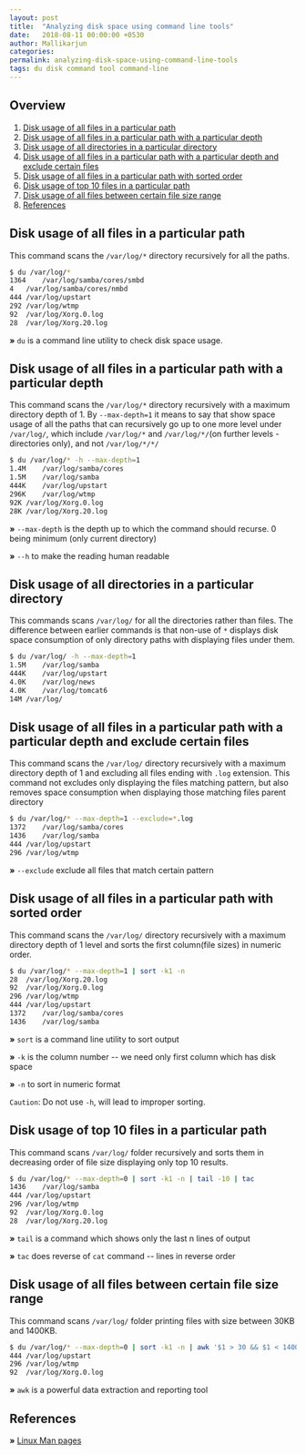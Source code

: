 ```yaml
---
layout: post
title:  "Analyzing disk space using command line tools"
date:   2018-08-11 00:00:00 +0530
author: Mallikarjun
categories:
permalink: analyzing-disk-space-using-command-line-tools
tags: du disk command tool command-line
---
```


## Overview
1. [Disk usage of all files in a particular path](#disk-usage-of-all-files-in-a-particular-path)
2. [Disk usage of all files in a particular path with a particular depth](#disk-usage-of-all-files-in-a-particular-path-with-a-particular-depth)
3. [Disk usage of all directories in a particular directory](#disk-usage-of-all-directories-in-a-particular-directory)
4. [Disk usage of all files in a particular path with a particular depth and exclude certain files](#disk-usage-of-all-files-in-a-particular-path-with-a-particular-depth-and-exclude-certain-files)
5. [Disk usage of all files in a particular path with sorted order](#disk-usage-of-all-files-in-a-particular-path-with-sorted-order)
6. [Disk usage of top 10 files in a particular path](#disk-usage-of-top-10-files-in-a-particular-path)
7. [Disk usage of all files between certain file size range](#disk-usage-of-all-files-between-certain-file-size-range)
8. [References](#references)

## Disk usage of all files in a particular path
This command scans the `/var/log/*` directory recursively for all the paths.

``` bash
$ du /var/log/*
1364	/var/log/samba/cores/smbd
4	/var/log/samba/cores/nmbd
444	/var/log/upstart
292	/var/log/wtmp
92	/var/log/Xorg.0.log
28	/var/log/Xorg.20.log
```


**&raquo;** `du` is a command line utility to check disk space usage.

## Disk usage of all files in a particular path with a particular depth
This command scans the `/var/log/*` directory recursively with a maximum directory depth of 1. By `--max-depth=1` it means to say that show space usage of all the paths that can recursively go up to one more level under `/var/log/`, which include `/var/log/*` and `/var/log/*/`(on further levels - directories only), and not `/var/log/*/*/`

``` bash
$ du /var/log/* -h --max-depth=1
1.4M	/var/log/samba/cores
1.5M	/var/log/samba
444K	/var/log/upstart
296K	/var/log/wtmp
92K	/var/log/Xorg.0.log
28K	/var/log/Xorg.20.log
```

**&raquo;** `--max-depth` is the depth up to which the command should recurse. 0 being minimum (only current directory)

**&raquo;** `--h` to make the reading human readable

## Disk usage of all directories in a particular directory
This commands scans `/var/log/` for all the directories rather than files. The difference between earlier commands is that non-use of `*` displays disk space consumption of only directory paths with displaying files under them.

``` bash
$ du /var/log/ -h --max-depth=1
1.5M	/var/log/samba
444K	/var/log/upstart
4.0K	/var/log/news
4.0K	/var/log/tomcat6
14M	/var/log/
```

## Disk usage of all files in a particular path with a particular depth and exclude certain files

This command scans the `/var/log/` directory recursively with a maximum directory depth of 1 and excluding all files ending with `.log` extension. This command not excludes only displaying the files matching pattern, but also removes space consumption when displaying those matching files parent directory

``` bash
$ du /var/log/* --max-depth=1 --exclude=*.log
1372	/var/log/samba/cores
1436	/var/log/samba
444	/var/log/upstart
296	/var/log/wtmp
```

**&raquo;** `--exclude` exclude all files that match certain pattern

## Disk usage of all files in a particular path with sorted order

This command scans the `/var/log/` directory recursively with a maximum directory depth of 1 level and sorts the first column(file sizes) in numeric order.

``` bash
$ du /var/log/* --max-depth=1 | sort -k1 -n
28	/var/log/Xorg.20.log
92	/var/log/Xorg.0.log
296	/var/log/wtmp
444	/var/log/upstart
1372	/var/log/samba/cores
1436	/var/log/samba
```

**&raquo;** `sort` is a command line utility to sort output

**&raquo;** `-k` is the column number -- we need only first column which has disk space

**&raquo;** `-n` to sort in numeric format

`Caution`: Do not use `-h`, will lead to improper sorting.

## Disk usage of top 10 files in a particular path

This command scans `/var/log/` folder recursively and sorts them in decreasing order of file size displaying only top 10 results.

``` bash
$ du /var/log/* --max-depth=0 | sort -k1 -n | tail -10 | tac
1436	/var/log/samba
444	/var/log/upstart
296	/var/log/wtmp
92	/var/log/Xorg.0.log
28	/var/log/Xorg.20.log
```

**&raquo;** `tail` is a command which shows only the last n lines of output

**&raquo;** `tac` does reverse of `cat` command -- lines in reverse order

## Disk usage of all files between certain file size range

This command scans `/var/log/` folder printing files with size between 30KB and 1400KB.

``` bash
$ du /var/log/* --max-depth=0 | sort -k1 -n | awk '$1 > 30 && $1 < 1400'
444	/var/log/upstart
296	/var/log/wtmp
92	/var/log/Xorg.0.log
```

**&raquo;** `awk` is a powerful data extraction and reporting tool

## References
**&raquo;** [Linux Man pages](https://www.kernel.org/doc/man-pages/)

